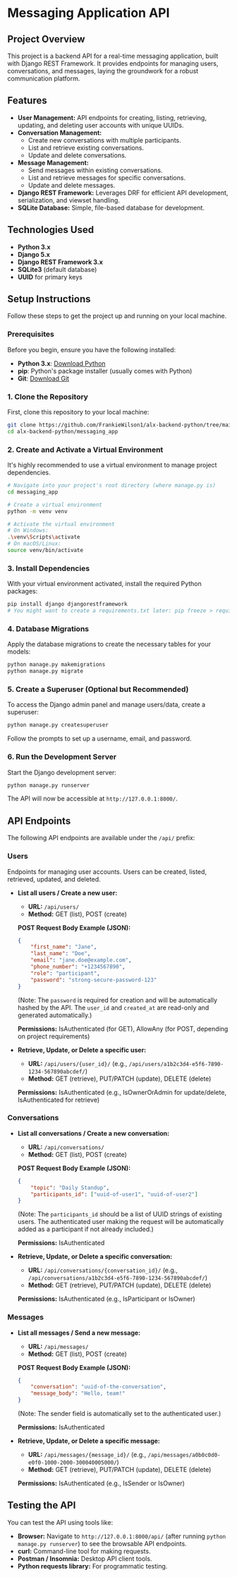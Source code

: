 # Messaging Application API

## Project Overview

This project is a backend API for a real-time messaging application, built with Django REST Framework. It provides endpoints for managing users, conversations, and messages, laying the groundwork for a robust communication platform.

## Features

* **User Management:** API endpoints for creating, listing, retrieving, updating, and deleting user accounts with unique UUIDs.
* **Conversation Management:**
    * Create new conversations with multiple participants.
    * List and retrieve existing conversations.
    * Update and delete conversations.
* **Message Management:**
    * Send messages within existing conversations.
    * List and retrieve messages for specific conversations.
    * Update and delete messages.
* **Django REST Framework:** Leverages DRF for efficient API development, serialization, and viewset handling.
* **SQLite Database:** Simple, file-based database for development.

## Technologies Used

* **Python 3.x**
* **Django 5.x**
* **Django REST Framework 3.x**
* **SQLite3** (default database)
* **UUID** for primary keys

## Setup Instructions

Follow these steps to get the project up and running on your local machine.

### Prerequisites

Before you begin, ensure you have the following installed:

* **Python 3.x**: [Download Python](https://www.python.org/downloads/)
* **pip**: Python's package installer (usually comes with Python)
* **Git**: [Download Git](https://git-scm.com/downloads)

### 1. Clone the Repository

First, clone this repository to your local machine:

```bash
git clone https://github.com/FrankieWilson1/alx-backend-python/tree/main/messaging_app
cd alx-backend-python/messaging_app
```

### 2. Create and Activate a Virtual Environment

It's highly recommended to use a virtual environment to manage project dependencies.

```bash
# Navigate into your project's root directory (where manage.py is)
cd messaging_app

# Create a virtual environment
python -m venv venv

# Activate the virtual environment
# On Windows:
.\venv\Scripts\activate
# On macOS/Linux:
source venv/bin/activate
```

### 3. Install Dependencies

With your virtual environment activated, install the required Python packages:

```bash
pip install django djangorestframework
# You might want to create a requirements.txt later: pip freeze > requirements.txt
```

### 4. Database Migrations

Apply the database migrations to create the necessary tables for your models:

```bash
python manage.py makemigrations
python manage.py migrate
```

### 5. Create a Superuser (Optional but Recommended)

To access the Django admin panel and manage users/data, create a superuser:

```bash
python manage.py createsuperuser
```
Follow the prompts to set up a username, email, and password.

### 6. Run the Development Server

Start the Django development server:

```bash
python manage.py runserver
```
The API will now be accessible at `http://127.0.0.1:8000/`.

## API Endpoints

The following API endpoints are available under the `/api/` prefix:

### Users

Endpoints for managing user accounts. Users can be created, listed, retrieved, updated, and deleted.

- **List all users / Create a new user:**
    - **URL:** `/api/users/`
    - **Method:** GET (list), POST (create)

    **POST Request Body Example (JSON):**
    ```json
    {
        "first_name": "Jane",
        "last_name": "Doe",
        "email": "jane.doe@example.com",
        "phone_number": "+1234567890",
        "role": "participant",
        "password": "strong-secure-password-123"
    }
    ```
    (Note: The `password` is required for creation and will be automatically hashed by the API. The `user_id` and `created_at` are read-only and generated automatically.)

    **Permissions:** IsAuthenticated (for GET), AllowAny (for POST, depending on project requirements)

- **Retrieve, Update, or Delete a specific user:**
    - **URL:** `/api/users/{user_id}/` (e.g., `/api/users/a1b2c3d4-e5f6-7890-1234-567890abcdef/`)
    - **Method:** GET (retrieve), PUT/PATCH (update), DELETE (delete)

    **Permissions:** IsAuthenticated (e.g., IsOwnerOrAdmin for update/delete, IsAuthenticated for retrieve)

### Conversations

- **List all conversations / Create a new conversation:**
    - **URL:** `/api/conversations/`
    - **Method:** GET (list), POST (create)

    **POST Request Body Example (JSON):**
    ```json
    {
        "topic": "Daily Standup",
        "participants_id": ["uuid-of-user1", "uuid-of-user2"]
    }
    ```
    (Note: The `participants_id` should be a list of UUID strings of existing users. The authenticated user making the request will be automatically added as a participant if not already included.)

    **Permissions:** IsAuthenticated

- **Retrieve, Update, or Delete a specific conversation:**
    - **URL:** `/api/conversations/{conversation_id}/` (e.g., `/api/conversations/a1b2c3d4-e5f6-7890-1234-567890abcdef/`)
    - **Method:** GET (retrieve), PUT/PATCH (update), DELETE (delete)

    **Permissions:** IsAuthenticated (e.g., IsParticipant or IsOwner)

### Messages

- **List all messages / Send a new message:**
    - **URL:** `/api/messages/`
    - **Method:** GET (list), POST (create)

    **POST Request Body Example (JSON):**
    ```json
    {
        "conversation": "uuid-of-the-conversation",
        "message_body": "Hello, team!"
    }
    ```
    (Note: The sender field is automatically set to the authenticated user.)

    **Permissions:** IsAuthenticated

- **Retrieve, Update, or Delete a specific message:**
    - **URL:** `/api/messages/{message_id}/` (e.g., `/api/messages/a0b0c0d0-e0f0-1000-2000-300040005000/`)
    - **Method:** GET (retrieve), PUT/PATCH (update), DELETE (delete)

    **Permissions:** IsAuthenticated (e.g., IsSender or IsOwner)

## Testing the API

You can test the API using tools like:

- **Browser:** Navigate to `http://127.0.0.1:8000/api/` (after running `python manage.py runserver`) to see the browsable API endpoints.
- **curl:** Command-line tool for making requests.
- **Postman / Insomnia:** Desktop API client tools.
- **Python requests library:** For programmatic testing.
